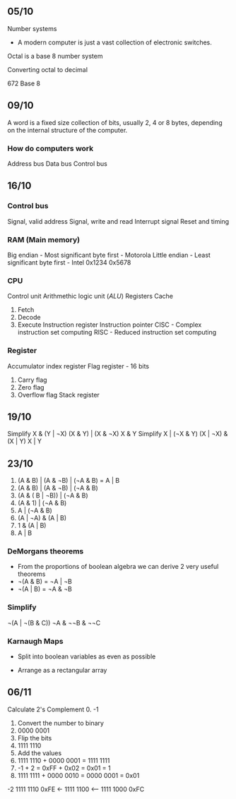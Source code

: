 ## 05/10
  
Number systems

- A modern computer is just a vast collection of electronic switches.

Octal is a base 8 number system

Converting octal to decimal

672 Base 8

## 09/10
A word is a fixed size collection of bits, usually 2, 4 or 8 bytes, depending on the internal structure of the computer.
### How do computers work

Address bus
Data bus
Control bus
## 16/10

### Control bus
Signal, valid address
Signal, write and read
Interrupt signal
Reset and timing

### RAM (Main memory)
Big endian - Most significant byte first - Motorola
Little endian - Least significant byte first - Intel
0x1234
0x5678
### CPU
Control unit
Arithmethic logic unit (*ALU*)
Registers
Cache
1. Fetch
2. Decode
3. Execute
Instruction register
Instruction pointer
CISC - Complex instruction set computing
RISC - Reduced instruction set computing
### Register
Accumulator
index register
Flag register - 16 bits
1. Carry flag
2. Zero flag
3. Overflow flag
Stack register
## 19/10
Simplify X & (Y | ¬X)
(X & Y) | (X & ¬X)
X & Y
Simplify X | (¬X & Y)
(X | ¬X) & (X | Y)
X | Y
## 23/10
1. (A & B) | (A & ¬B) | (¬A & B) = A | B
2. (A & B) | (A & ¬B) | (¬A & B)
3. (A & ( B | ¬B)) | (¬A & B)
4. (A & 1) | (¬A & B)
5. A | (¬A & B)
6. (A | ¬A) & (A | B)
7. 1 & (A | B)
8. A | B
### DeMorgans theorems

  * From the proportions of boolean algebra we can derive 2 very useful theorems
* ¬(A & B) = ¬A | ¬B
* ¬(A | B) = ¬A & ¬B
### Simplify
¬(A | ¬(B & C))
¬A & ¬¬B & ¬¬C
### Karnaugh Maps
* Split into boolean variables as even as possible

* Arrange as a rectangular array

## 06/11
Calculate 2's Complement
0. -1
1. Convert the number to binary
2. 0000 0001
3. Flip the bits
4. 1111 1110
5. Add the values
6. 1111 1110 + 0000 0001 = 1111 1111
7. -1 + 2 = 0xFF + 0x02 = 0x01 = 1
8. 1111 1111 + 0000 0010 = 0000 0001 = 0x01

-2 1111 1110 0xFE
<- 1111 1100
<-- 1111 1000 0xFC